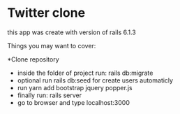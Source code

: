 # Twitter clone

this app was create with version of rails 6.1.3

Things you may want to cover:

*Clone repository
* inside the folder of project run:  rails db:migrate
* optional run rails db:seed for create users automaticly
* run yarn add bootstrap jquery popper.js
* finally run: rails server
* go to browser and type localhost:3000
